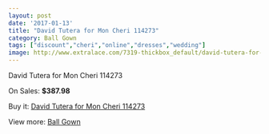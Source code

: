 ```yaml
---
layout: post
date: '2017-01-13'
title: "David Tutera for Mon Cheri 114273"
category: Ball Gown
tags: ["discount","cheri","online","dresses","wedding"]
image: http://www.extralace.com/7319-thickbox_default/david-tutera-for-mon-cheri-114273.jpg
---
```

David Tutera for Mon Cheri 114273

On Sales: **$387.98**
<a href="https://www.extralace.com/ball-gown/3462-david-tutera-for-mon-cheri-114273.html"><amp-img layout="responsive" width="600" height="600" src="//www.extralace.com/7319-thickbox_default/david-tutera-for-mon-cheri-114273.jpg" alt="David Tutera for Mon Cheri 114273 0" /></a>
<a href="https://www.extralace.com/ball-gown/3462-david-tutera-for-mon-cheri-114273.html"><amp-img layout="responsive" width="600" height="600" src="//www.extralace.com/7321-thickbox_default/david-tutera-for-mon-cheri-114273.jpg" alt="David Tutera for Mon Cheri 114273 1" /></a>
<a href="https://www.extralace.com/ball-gown/3462-david-tutera-for-mon-cheri-114273.html"><amp-img layout="responsive" width="600" height="600" src="//www.extralace.com/7320-thickbox_default/david-tutera-for-mon-cheri-114273.jpg" alt="David Tutera for Mon Cheri 114273 2" /></a>

Buy it: [David Tutera for Mon Cheri 114273](https://www.extralace.com/ball-gown/3462-david-tutera-for-mon-cheri-114273.html "David Tutera for Mon Cheri 114273")

View more: [Ball Gown](https://www.extralace.com/3-ball-gown "Ball Gown")